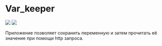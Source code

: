 # Var_keeper

![](https://github.com/Ragech/var_keeper/actions/workflows/staging.yml/badge.svg) ![](https://img.shields.io/docker/v/nikitagasilin/var_keeper?label=build%20for%20commit&sort=date)

Приложение позволяет сохранить переменную и затем прочитать её значение при помощи http запроса.
